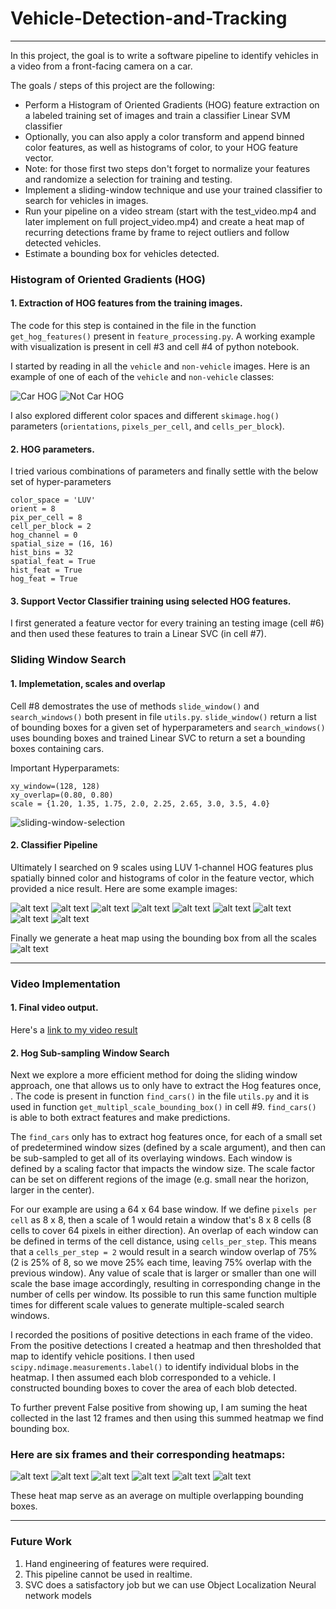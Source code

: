 # Vehicle-Detection-and-Tracking

------

In this project, the goal is to write a software pipeline to identify vehicles in a video from a front-facing camera on a car.

The goals / steps of this project are the following:

* Perform a Histogram of Oriented Gradients (HOG) feature extraction on a labeled training set of images and train a classifier Linear SVM classifier
* Optionally, you can also apply a color transform and append binned color features, as well as histograms of color, to your HOG feature vector. 
* Note: for those first two steps don't forget to normalize your features and randomize a selection for training and testing.
* Implement a sliding-window technique and use your trained classifier to search for vehicles in images.
* Run your pipeline on a video stream (start with the test_video.mp4 and later implement on full project_video.mp4) and create a heat map of recurring detections frame by frame to reject outliers and follow detected vehicles.
* Estimate a bounding box for vehicles detected.

[//]: # (Image References)
[image1]: ./examples/car_not_car.png
[image2]: ./examples/HOG_example.jpg
[image3]: ./examples/sliding_windows.jpg
[image4]: ./examples/sliding_window.jpg
[image5]: ./examples/bboxes_and_heat.png
[image6]: ./examples/labels_map.png
[image7]: ./examples/output_bboxes.png
[video1]: ./data/videos/project_video.mp4

### Histogram of Oriented Gradients (HOG)

#### 1. Extraction of HOG features from the training images.

The code for this step is contained in the file in the function `get_hog_features()` present in `feature_processing.py`. A working example with visualization is present in cell #3 and cell #4 of python notebook.

I started by reading in all the `vehicle` and `non-vehicle` images.  Here is an example of one of each of the `vehicle` and `non-vehicle` classes:

![Car HOG](./examples/car-hist.png)
![Not Car HOG](./examples/non-car-hog.png)

I also explored different color spaces and different `skimage.hog()` parameters (`orientations`, `pixels_per_cell`, and `cells_per_block`).

#### 2. HOG parameters.

I tried various combinations of parameters and finally settle with the below set of hyper-parameters

```
color_space = 'LUV'
orient = 8
pix_per_cell = 8
cell_per_block = 2
hog_channel = 0
spatial_size = (16, 16)
hist_bins = 32
spatial_feat = True
hist_feat = True
hog_feat = True
```

#### 3. Support Vector Classifier training using selected HOG features.
I first generated a feature vector for every training an testing image (cell  #6) and then used these features to train a Linear SVC (in cell #7).

### Sliding Window Search

#### 1. Implemetation, scales and overlap

Cell #8 demostrates the use of methods `slide_window()` and `search_windows()` both present in file `utils.py`. `slide_window()` return a list of bounding boxes for a given set of hyperparameters and `search_windows()` uses bounding boxes and trained Linear SVC to return a set a bounding boxes containing cars.

Important Hyperparamets:
```
xy_window=(128, 128)
xy_overlap=(0.80, 0.80)
scale = {1.20, 1.35, 1.75, 2.0, 2.25, 2.65, 3.0, 3.5, 4.0}
```

![sliding-window-selection](./examples/sliding-window-selection.png)

#### 2. Classifier Pipeline

Ultimately I searched on 9 scales using LUV 1-channel HOG features plus spatially binned color and histograms of color in the feature vector, which provided a nice result.  Here are some example images:

![alt text](./examples/scale-1.png)
![alt text](./examples/scale-2.png)
![alt text](./examples/scale-3.png)
![alt text](./examples/scale-4.png)
![alt text](./examples/scale-5.png)
![alt text](./examples/scale-6.png)
![alt text](./examples/scale-7.png)
![alt text](./examples/scale-8.png)
![alt text](./examples/scale-9.png)

Finally we generate a heat map using the bounding box from all the scales
![alt text](./examples/pipeline-heat-map.png)

---

### Video Implementation

#### 1. Final video output.
Here's a [link to my video result](./output/videos/project_video.mp4)


#### 2. Hog Sub-sampling Window Search

Next we explore a more efficient method for doing the sliding window approach, one that allows us to only have to extract the Hog features once, . The code is present in function `find_cars()` in the file `utils.py` and it is used in function `get_multipl_scale_bounding_box()` in cell #9. `find_cars()` is able to both extract features and make predictions.

The `find_cars` only has to extract hog features once, for each of a small set of predetermined window sizes (defined by a scale argument), and then can be sub-sampled to get all of its overlaying windows. Each window is defined by a scaling factor that impacts the window size. The scale factor can be set on different regions of the image (e.g. small near the horizon, larger in the center).

For our example are using a 64 x 64 base window. If we define `pixels per cell` as 8 x 8, then a scale of 1 would retain a window that's 8 x 8 cells (8 cells to cover 64 pixels in either direction). An overlap of each window can be defined in terms of the cell distance, using `cells_per_step`. This means that a `cells_per_step = 2` would result in a search window overlap of 75% (2 is 25% of 8, so we move 25% each time, leaving 75% overlap with the previous window). Any value of scale that is larger or smaller than one will scale the base image accordingly, resulting in corresponding change in the number of cells per window. Its possible to run this same function multiple times for different scale values to generate multiple-scaled search windows.

I recorded the positions of positive detections in each frame of the video.  From the positive detections I created a heatmap and then thresholded that map to identify vehicle positions.  I then used `scipy.ndimage.measurements.label()` to identify individual blobs in the heatmap.  I then assumed each blob corresponded to a vehicle.  I constructed bounding boxes to cover the area of each blob detected. 

To further prevent False positive from showing up, I am suming the heat collected in the last 12 frames and then using this summed heatmap we find bounding box.


### Here are six frames and their corresponding heatmaps:

![alt text](./examples/heat-map-1.png)
![alt text](./examples/heat-map-2.png)
![alt text](./examples/heat-map-3.png)
![alt text](./examples/heat-map-4.png)
![alt text](./examples/heat-map-5.png)
![alt text](./examples/heat-map-6.png)

These heat map serve as an average on multiple overlapping bounding boxes.

---

### Future Work

1. Hand engineering of features were required.
2. This pipeline cannot be used in realtime.
3. SVC does a satisfactory job but we can use Object Localization Neural network models 
